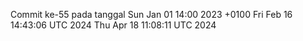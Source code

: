 Commit ke-55 pada tanggal Sun Jan 01 14:00 2023 +0100
Fri Feb 16 14:43:06 UTC 2024
Thu Apr 18 11:08:11 UTC 2024

